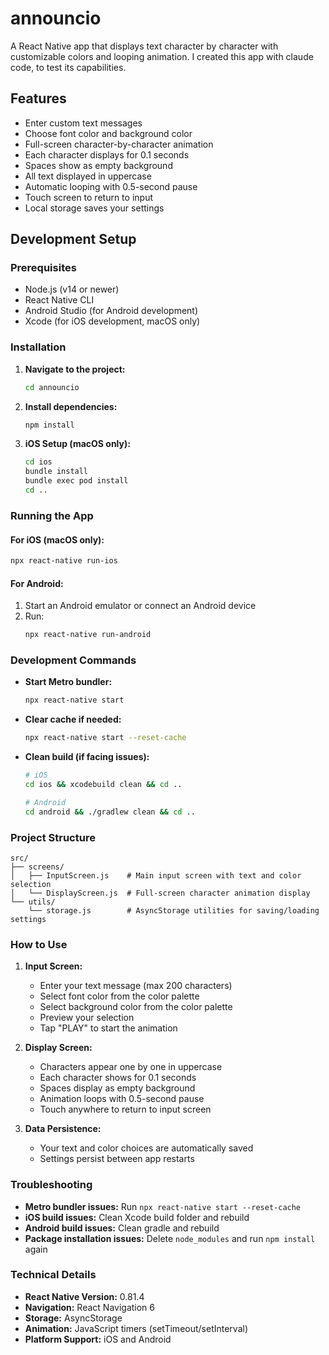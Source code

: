 # announcio

A React Native app that displays text character by character with customizable colors and looping animation. I created this app with claude code, to test its capabilities.

## Features

- Enter custom text messages
- Choose font color and background color
- Full-screen character-by-character animation
- Each character displays for 0.1 seconds
- Spaces show as empty background
- All text displayed in uppercase
- Automatic looping with 0.5-second pause
- Touch screen to return to input
- Local storage saves your settings

## Development Setup

### Prerequisites

- Node.js (v14 or newer)
- React Native CLI
- Android Studio (for Android development)
- Xcode (for iOS development, macOS only)

### Installation

1. **Navigate to the project:**

   ```bash
   cd announcio
   ```

2. **Install dependencies:**

   ```bash
   npm install
   ```

3. **iOS Setup (macOS only):**
   ```bash
   cd ios
   bundle install
   bundle exec pod install
   cd ..
   ```

### Running the App

#### For iOS (macOS only):

```bash
npx react-native run-ios
```

#### For Android:

1. Start an Android emulator or connect an Android device
2. Run:
   ```bash
   npx react-native run-android
   ```

### Development Commands

- **Start Metro bundler:**

  ```bash
  npx react-native start
  ```

- **Clear cache if needed:**

  ```bash
  npx react-native start --reset-cache
  ```

- **Clean build (if facing issues):**

  ```bash
  # iOS
  cd ios && xcodebuild clean && cd ..

  # Android
  cd android && ./gradlew clean && cd ..
  ```

### Project Structure

```
src/
├── screens/
│   ├── InputScreen.js    # Main input screen with text and color selection
│   └── DisplayScreen.js  # Full-screen character animation display
└── utils/
    └── storage.js        # AsyncStorage utilities for saving/loading settings
```

### How to Use

1. **Input Screen:**

   - Enter your text message (max 200 characters)
   - Select font color from the color palette
   - Select background color from the color palette
   - Preview your selection
   - Tap "PLAY" to start the animation

2. **Display Screen:**

   - Characters appear one by one in uppercase
   - Each character shows for 0.1 seconds
   - Spaces display as empty background
   - Animation loops with 0.5-second pause
   - Touch anywhere to return to input screen

3. **Data Persistence:**
   - Your text and color choices are automatically saved
   - Settings persist between app restarts

### Troubleshooting

- **Metro bundler issues:** Run `npx react-native start --reset-cache`
- **iOS build issues:** Clean Xcode build folder and rebuild
- **Android build issues:** Clean gradle and rebuild
- **Package installation issues:** Delete `node_modules` and run `npm install` again

### Technical Details

- **React Native Version:** 0.81.4
- **Navigation:** React Navigation 6
- **Storage:** AsyncStorage
- **Animation:** JavaScript timers (setTimeout/setInterval)
- **Platform Support:** iOS and Android

